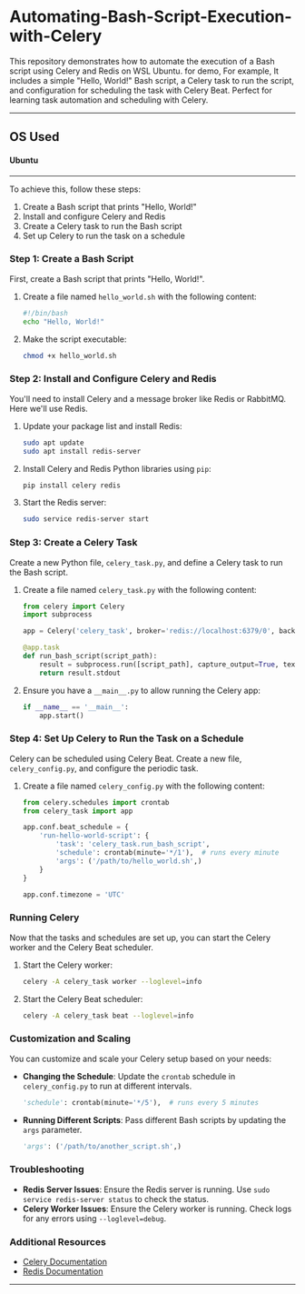 # Automating-Bash-Script-Execution-with-Celery
This repository demonstrates how to automate the execution of a Bash script using Celery and Redis on WSL Ubuntu. for demo, For example, It includes a simple "Hello, World!" Bash script, a Celery task to run the script, and configuration for scheduling the task with Celery Beat. Perfect for learning task automation and scheduling with Celery.

---

## OS Used
#### Ubuntu
---

To achieve this, follow these steps:

1. Create a Bash script that prints "Hello, World!"
2. Install and configure Celery and Redis
3. Create a Celery task to run the Bash script
4. Set up Celery to run the task on a schedule

### Step 1: Create a Bash Script

First, create a Bash script that prints "Hello, World!".

1. Create a file named `hello_world.sh` with the following content:

    ```bash
    #!/bin/bash
    echo "Hello, World!"
    ```

2. Make the script executable:

    ```bash
    chmod +x hello_world.sh
    ```

### Step 2: Install and Configure Celery and Redis

You'll need to install Celery and a message broker like Redis or RabbitMQ. Here we'll use Redis.

1. Update your package list and install Redis:

    ```bash
    sudo apt update
    sudo apt install redis-server
    ```

2. Install Celery and Redis Python libraries using `pip`:

    ```bash
    pip install celery redis
    ```

3. Start the Redis server:

    ```bash
    sudo service redis-server start
    ```

### Step 3: Create a Celery Task

Create a new Python file, `celery_task.py`, and define a Celery task to run the Bash script.

1. Create a file named `celery_task.py` with the following content:

    ```python
    from celery import Celery
    import subprocess

    app = Celery('celery_task', broker='redis://localhost:6379/0', backend='redis://localhost:6379/0')

    @app.task
    def run_bash_script(script_path):
        result = subprocess.run([script_path], capture_output=True, text=True)
        return result.stdout
    ```

2. Ensure you have a `__main__.py` to allow running the Celery app:

    ```python
    if __name__ == '__main__':
        app.start()
    ```

### Step 4: Set Up Celery to Run the Task on a Schedule

Celery can be scheduled using Celery Beat. Create a new file, `celery_config.py`, and configure the periodic task.

1. Create a file named `celery_config.py` with the following content:

    ```python
    from celery.schedules import crontab
    from celery_task import app

    app.conf.beat_schedule = {
        'run-hello-world-script': {
            'task': 'celery_task.run_bash_script',
            'schedule': crontab(minute='*/1'),  # runs every minute
            'args': ('/path/to/hello_world.sh',)
        }
    }

    app.conf.timezone = 'UTC'
    ```

### Running Celery

Now that the tasks and schedules are set up, you can start the Celery worker and the Celery Beat scheduler.

1. Start the Celery worker:

    ```bash
    celery -A celery_task worker --loglevel=info
    ```

2. Start the Celery Beat scheduler:

    ```bash
    celery -A celery_task beat --loglevel=info
    ```

### Customization and Scaling

You can customize and scale your Celery setup based on your needs:

- **Changing the Schedule**: Update the `crontab` schedule in `celery_config.py` to run at different intervals.

    ```python
    'schedule': crontab(minute='*/5'),  # runs every 5 minutes
    ```

- **Running Different Scripts**: Pass different Bash scripts by updating the `args` parameter.

    ```python
    'args': ('/path/to/another_script.sh',)
    ```


### Troubleshooting

- **Redis Server Issues**: Ensure the Redis server is running. Use `sudo service redis-server status` to check the status.
- **Celery Worker Issues**: Ensure the Celery worker is running. Check logs for any errors using `--loglevel=debug`.

### Additional Resources

- [Celery Documentation](https://docs.celeryproject.org/en/stable/)
- [Redis Documentation](https://redis.io/documentation)

---
